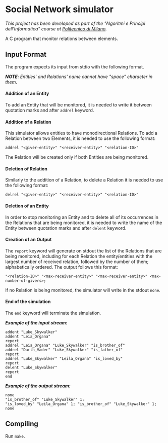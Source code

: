 # Social Network simulator
*This project has been developed as part of the "Algoritmi e Principi dell'Informatica" course at [Politecnico di Milano](https://www.polimi.it/).*

A C program that monitor relations between elements.

## Input Format
The program expects its input from stdio with the following format.

_**NOTE**: Entities' and Relations' name cannot have "space" character in them_.
#### Addition of an Entity
To add an Entity that will be monitored, it is needed to write it between quotation marks and after ```addrel``` keyword.
#### Addition of a Relation
This simulator allows entities to have monodirectional Relations. 
To add a Relation between two Elements, it is needed to use the following format:
```
addrel "<giver-entity>" "<receiver-entity>" "<relation-ID>"
```
The Relation will be created only if both Entities are being monitored.
#### Deletion of Relation
Similarly to the addition of a Relation, to delete a Relation it is needed to use the following format:
```
delrel "<giver-entity>" "<receiver-entity>" "<relation-ID>"
```
#### Deletion of an Entity
In order to stop monitoring an Entity and to delete all of its occurrences in the Relations that are being monitored, it is needed to write the name of the Entity between quotation marks and after ```delent``` keyword.
#### Creation of an Output
The ```report``` keyword will generate on stdout the list of the Relations that are being monitored, including for each Relation the entity/entities with the largest number of received relation, followed by the number of them; alphabetically ordered.
The output follows this format:
 ```
"<relation-ID>" "<max-receiver-entity>" "<max-receiver-entity>" <max-number-of-givers>;
 ```
If no Relation is being monitored, the simulator will write in the stdout  ```none```.
#### End of the simulation
The ```end``` keyword will terminate the simulation.

***Example of the input stream:***
 ```
 addent "Luke_Skywalker"
 addent "Leia_Organa"
 report
 addrel "Leia_Organa" "Luke_Skywalker" "is_brother_of"
 addrel "Darth_Vader" "Luke_Skywalker" "is_father_of"
 report
 addrel "Luke_Skywalker" "Leila_Organa" "is_loved_by"
 report
 delent "Luke_Skywalker"
 report
 end
 ```

***Example of the output stream:***
 ```
 none
 "is_brother_of" "Luke_Skywalker" 1;
 "is_loved_by" "Leila_Organa" 1; "is_brother_of" "Luke_Skywalker" 1;
 none
 ```
 
 ## Compiling
 Run  ```make```.
